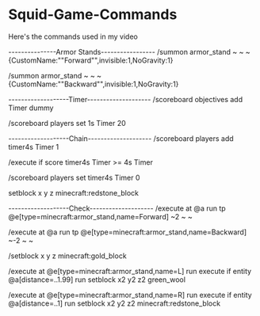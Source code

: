 # Squid-Game-Commands
Here's the commands used in my video

---------------Armor Stands-----------------
/summon armor_stand ~ ~ ~ {CustomName:"\"Forward\"",invisible:1,NoGravity:1}

/summon armor_stand ~ ~ ~ {CustomName:"\"Backward\"",invisible:1,NoGravity:1}

-------------------Timer--------------------
/scoreboard objectives add Timer dummy

/scoreboard players set 1s Timer 20

-------------------Chain--------------------
/scoreboard players add timer4s Timer 1

/execute if score timer4s Timer >= 4s Timer

/scoreboard players set timer4s Timer 0

setblock x y z minecraft:redstone_block

-------------------Check--------------------
/execute at @a run tp @e[type=minecraft:armor_stand,name=Forward] ~2 ~ ~

/execute at @a run tp @e[type=minecraft:armor_stand,name=Backward] ~-2 ~ ~

/setblock x y z minecraft:gold_block

/execute at @e[type=minecraft:armor_stand,name=L] run execute if entity @a[distance=..1.99] run setblock x2 y2 z2 green_wool

/execute at @e[type=minecraft:armor_stand,name=R] run execute if entity @a[distance=..1] run setblock x2 y2 z2 minecraft:redstone_block



